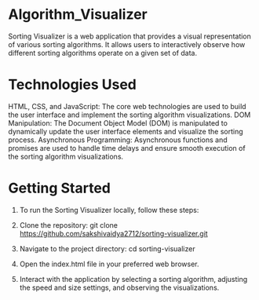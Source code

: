 # Algorithm_Visualizer
Sorting Visualizer is a web application that provides a visual representation of various sorting algorithms. It allows users to interactively observe how different sorting algorithms operate on a given set of data.

# Technologies Used
HTML, CSS, and JavaScript: The core web technologies are used to build the user interface and implement the sorting algorithm visualizations.
DOM Manipulation: The Document Object Model (DOM) is manipulated to dynamically update the user interface elements and visualize the sorting process.
Asynchronous Programming: Asynchronous functions and promises are used to handle time delays and ensure smooth execution of the sorting algorithm visualizations.

# Getting Started
1. To run the Sorting Visualizer locally, follow these steps:

2. Clone the repository:
git clone https://github.com/sakshivaidya2712/sorting-visualizer.git

3. Navigate to the project directory:
cd sorting-visualizer

4. Open the index.html file in your preferred web browser.

5. Interact with the application by selecting a sorting algorithm, adjusting the speed and size settings, and observing the visualizations.
